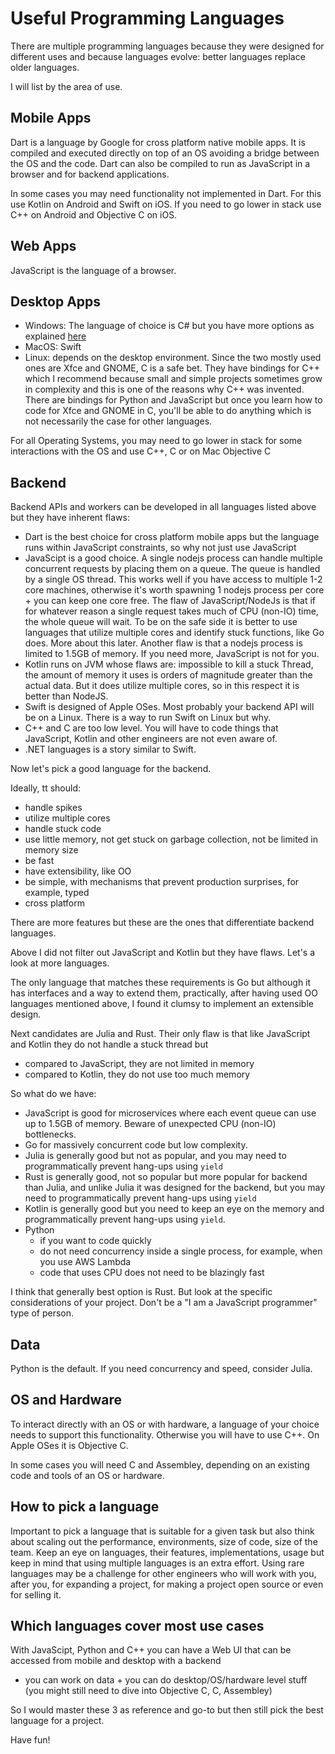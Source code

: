 # Useful Programming Languages

There are multiple programming languages because they were designed for different uses and because languages evolve: better languages replace older languages.

I will list by the area of use.

## Mobile Apps

Dart is a language by Google for cross platform native mobile apps. 
It is compiled and executed directly on top of an OS avoiding a bridge between the OS and the code.
Dart can also be compiled to run as JavaScript in a browser and for backend applications.

In some cases you may need functionality not implemented in Dart.
For this use Kotlin on Android and Swift on iOS. 
If you need to go lower in stack use C++ on Android and Objective C on iOS.

## Web Apps

JavaScript is the language of a browser.

## Desktop Apps

- Windows: The language of choice is C# but you have more options as explained [here](https://learn.microsoft.com/en-us/windows/apps/get-started/?tabs=net-maui%2Ccpp-win32)
- MacOS: Swift
- Linux: depends on the desktop environment. Since the two mostly used ones are Xfce and GNOME, C is a safe bet. They have bindings for C++ which I recommend because small and simple projects sometimes grow in complexity and this is one of the reasons why C++ was invented. There are bindings for Python and JavaScript but once you learn how to code for Xfce and GNOME in C, you'll be able to do anything which is not necessarily the case for other languages.

For all Operating Systems, you may need to go lower in stack for some interactions with the OS and use C++, C or on Mac Objective C

## Backend

Backend APIs and workers can be developed in all languages listed above but they have inherent flaws:
- Dart is the best choice for cross platform mobile apps but the language runs within JavaScript constraints, so why not just use JavaScript
- JavaScipt is a good choice. A single nodejs process can handle multiple concurrent requests by placing them on a queue. The queue is handled by a single OS thread. This works well if you have access to multiple 1-2 core machines, otherwise it's worth spawning 1 nodejs process per core + you can keep one core free. The flaw of JavaScript/NodeJs is that if for whatever reason a single request takes much of CPU (non-IO) time, the whole queue will wait. To be on the safe side it is better to use languages that utilize multiple cores and identify stuck functions, like Go does. More about this later. Another flaw is that a nodejs process is limited to 1.5GB of memory. If you need more, JavaScript is not for you.
- Kotlin runs on JVM whose flaws are: impossible to kill a stuck Thread, the amount of memory it uses is orders of magnitude greater than the actual data. But it does utilize multiple cores, so in this respect it is better than NodeJS.
- Swift is designed of Apple OSes. Most probably your backend API will be on a Linux. There is a way to run Swift on Linux but why.
- C++ and C are too low level. You will have to code things that JavaScript, Kotlin and other engineers are not even aware of.
- .NET languages is a story similar to Swift.

Now let's pick a good language for the backend.

Ideally, tt should:
- handle spikes
- utilize multiple cores
- handle stuck code
- use little memory, not get stuck on garbage collection, not be limited in memory size
- be fast
- have extensibility, like OO
- be simple, with mechanisms that prevent production surprises, for example, typed
- cross platform

There are more features but these are the ones that differentiate backend languages.

Above I did not filter out JavaScript and Kotlin but they have flaws. Let's a look at more languages.

The only language that matches these requirements is Go but although it has interfaces and a way to extend them, practically, after having used OO languages mentioned above, I found it clumsy to implement an extensible design. 

Next candidates are Julia and Rust. Their only flaw is that like JavaScript and Kotlin they do not handle a stuck thread but 
- compared to JavaScript, they are not limited in memory
- compared to Kotlin, they do not use too much memory

So what do we have:
- JavaScript is good for microservices where each event queue can use up to 1.5GB of memory. Beware of unexpected CPU (non-IO) bottlenecks.
- Go for massively concurrent code but low complexity.
- Julia is generally good but not as popular, and you may need to programmatically prevent hang-ups using `yield`
- Rust is generally good, not so popular but more popular for backend than Julia, and unlike Julia it was designed for the backend, but you may need to programmatically prevent hang-ups using `yield`
- Kotlin is generally good but you need to keep an eye on the memory and programmatically prevent hang-ups using `yield`.
- Python
  - if you want to code quickly
  - do not need concurrency inside a single process, for example, when you use AWS Lambda
  - code that uses CPU does not need to be blazingly fast

I think that generally best option is Rust. But look at the specific considerations of your project. Don't be a "I am a JavaScript programmer" type of person.

## Data

Python is the default. If you need concurrency and speed, consider Julia.

## OS and Hardware

To interact directly with an OS or with hardware, a language of your choice needs to support this functionality. 
Otherwise you will have to use C++. On Apple OSes it is Objective C.

In some cases you will need C and Assembley, depending on an existing code and tools of an OS or hardware.

## How to pick a language

Important to pick a language that is suitable for a given task but also think about scaling out the performance, environments, size of code, size of the team.
Keep an eye on languages, their features, implementations, usage but keep in mind that using multiple languages is an extra effort.
Using rare languages may be a challenge for other engineers who will work with you, after you, for expanding a project, for making a project open source or even for selling it.

## Which languages cover most use cases

With JavaScipt, Python and C++ you can have a Web UI that can be accessed from mobile and desktop with a backend 
+ you can work on data + you can do desktop/OS/hardware level stuff (you might still need to dive into Objective C, C, Assembley)

So I would master these 3 as reference and go-to but then still pick the best language for a project.

Have fun!

